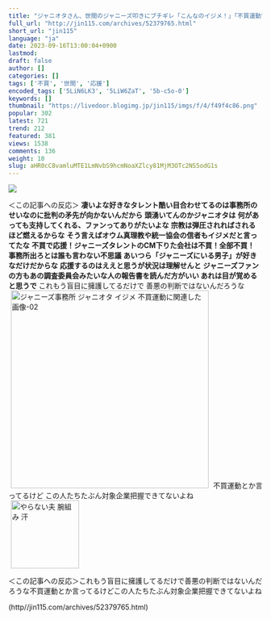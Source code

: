 ```yaml
---
title: "ジャニオタさん、世間のジャニーズ叩きにブチギレ「こんなのイジメ！」「不買運動で応援し続けるしかない！」 "
full_url: "http://jin115.com/archives/52379765.html"
short_url: "jin115"
language: "ja"
date: 2023-09-16T13:00:04+0900
lastmod: 
draft: false
author: []
categories: []
tags: ['不買', '世間', '応援']
encoded_tags: ['5LiN6LK3', '5LiW6ZaT', '5b-c5o-0']
keywords: []
thumbnail: "https://livedoor.blogimg.jp/jin115/imgs/f/4/f49f4c86.png"
popular: 302
latest: 721
trend: 212
featured: 381
views: 1538
comments: 136
weight: 10
slug: aHR0cC8vamluMTE1LmNvbS9hcmNoaXZlcy81MjM3OTc2NS5odG1s
---
```


![](https://livedoor.blogimg.jp/jin115/imgs/f/4/f49f4c86.png)

<div><a name='more'></a> ＜この記事への反応＞ <b>凄いよな好きなタレント酷い目合わせてるのは事務所のせいなのに批判の矛先が向かないんだから</b> <b>頭湧いてんのかジャニオタは</b> <b>何があっても支持してくれる、ファンってありがたいよな</b> <b>宗教は弾圧されればされるほど燃えるからな</b> <b>そう言えばオウム真理教や統一協会の信者もイジメだと言ってたな</b> <b>不買で応援！ジャニーズタレントのCM下りた会社は不買！全部不買！</b> <b>事務所出ろとは誰も言わない不思議</b> <b>あいつら「ジャニーズにいる男子」が好きなだけだからな</b> <b>応援するのはええと思うが状況は理解せんと</b> <b>ジャニーズファンの方もあの調査委員会みたいな人の報告書を読んだ方がいい あれは目が覚めると思うで</b> これもう盲目に擁護してるだけで 善悪の判断ではないんだろうな <img src='https//livedoor.blogimg.jp/jin115/imgs/4/7/4738b087.gif' width='392' border='0' hspace='5' class='pict' alt='ジャニーズ事務所 ジャニオタ イジメ 不買運動に関連した画像-02'> 不買運動とか言ってるけど この人たちたぶん対象企業把握できてないよね <img src='https//livedoor.blogimg.jp/jin115/imgs/0/4/04ee80e6.gif' alt='やらない夫 腕組み 汗' width='135' border='0' hspace='5' class='pict'> <p>＜この記事への反応＞これもう盲目に擁護してるだけで善悪の判断ではないんだろうな不買運動とか言ってるけどこの人たちたぶん対象企業把握できてないよね</p></div>

(http//jin115.com/archives/52379765.html)

